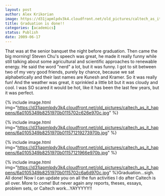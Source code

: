 ```yaml
---
layout: post
author: Alex Krikorian
image: https://d31japmlpdv3k4.cloudfront.net/old_pictures/caltech_as_it_happens/6a0105349b8251970b0115702c4b32970c.jpg
title: Graduation is done!!
categories: [academics]
status: Publish
date: 2009-06-17
---
```


That was at the senior banquet the night before graduation. Then came the big morning! Steven Chu's speech was great, he made it really funny while still talking about some agricultural and scientific approaches to renewable energy. He said the word "nerd" a lot, but it was funny. I got to sit between two of my very good friends, purely by chance, because we sat alphabetically and their last names are Kunesh and Kramer. So it was really fun! And the weather was great, it sprinkled a little bit but it was cloudy and cool. I was SO scared it would be hot, like it has been the last few years, but it was perfect.


{% include image.html img="https://d31japmlpdv3k4.cloudfront.net/old_pictures/caltech_as_it_happens/6a0105349b8251970b0115702c626e970c.jpg" %}

{% include image.html img="https://d31japmlpdv3k4.cloudfront.net/old_pictures/caltech_as_it_happens/6a0105349b8251970b011571219273970b.jpg" %}

{% include image.html img="https://d31japmlpdv3k4.cloudfront.net/old_pictures/caltech_as_it_happens/6a0105349b8251970b01157121966e970b.jpg" %}

{% include image.html img="https://d31japmlpdv3k4.cloudfront.net/old_pictures/caltech_as_it_happens/6a0105349b8251970b0115702c6a6d970c.jpg" %}Graduation...sigh. All done! Now I can update you on all the fun activities I do after Caltech is all over. More to come! But never again any reports, theses, essays, problem sets, or Caltech work...YAYYYYY!!
